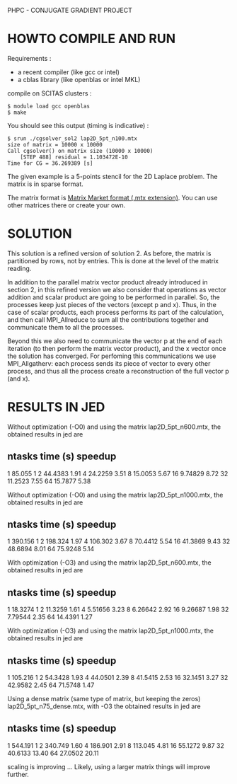 PHPC - CONJUGATE GRADIENT PROJECT

HOWTO COMPILE AND RUN
=====================

Requirements : 

- a recent compiler (like gcc or intel)
- a cblas library (like openblas or intel MKL)

compile on SCITAS clusters :

```
$ module load gcc openblas
$ make
```

You should see this output (timing is indicative) :

```
$ srun ./cgsolver_sol2 lap2D_5pt_n100.mtx 
size of matrix = 10000 x 10000
Call cgsolver() on matrix size (10000 x 10000)
	[STEP 488] residual = 1.103472E-10
Time for CG = 36.269389 [s]
```

The given example is a 5-points stencil for the 2D Laplace problem. The matrix is in sparse format.

The matrix format is [Matrix Market format (.mtx extension)](https://sparse.tamu.edu/). You can use other matrices there or create your own. 


SOLUTION
========

This solution is a refined version of solution 2. As before, the matrix is partitioned by rows,
not by entries. This is done at the level of the matrix reading.

In addition to the parallel matrix vector product already introduced in section 2,
in this refined version we also consider that operations as vector addition and
scalar product are going to be performed in parallel. So, the processes keep just pieces of
the vectors (except p and x). Thus, in the case of scalar products, each
process performs its part of the calculation, and then call MPI_Allreduce to sum all the
contributions together and communicate them to all the processes.

Beyond this we also need to communicate the vector p at the end of each iteration (to then
perform the matrix vector product), and the x vector once the solution has converged.
For perfoming this communications we use MPI_Allgatherv: each process sends its piece of vector to
every other process, and thus all the process create a reconstruction of the full vector p (and x).


RESULTS IN JED
==============

Without optimization (-O0) and using the matrix lap2D_5pt_n600.mtx, the obtained results in jed are

ntasks        time (s)    speedup
---------------------------------
1             85.055      1
2             44.4383     1.91
4             24.2259     3.51
8             15.0053     5.67
16            9.74829     8.72
32            11.2523     7.55
64            15.7877     5.38


Without optimization (-O0) and using the matrix lap2D_5pt_n1000.mtx, the obtained results in jed are

ntasks        time (s)    speedup
---------------------------------
1             390.156     1
2             198.324     1.97
4             106.302     3.67
8             70.4412     5.54
16            41.3869     9.43
32            48.6894     8.01
64            75.9248     5.14

With optimization (-O3) and using the matrix lap2D_5pt_n600.mtx, the obtained results in jed are

ntasks        time (s)    speedup
---------------------------------
1             18.3274     1
2             11.3259     1.61
4             5.51656     3.23
8             6.26642     2.92
16            9.26687     1.98
32            7.79544     2.35
64            14.4391     1.27


With optimization (-O3) and using the matrix lap2D_5pt_n1000.mtx, the obtained results in jed are

ntasks        time (s)    speedup
---------------------------------
1             105.216     1
2             54.3428     1.93
4             44.0501     2.39
8             41.5415     2.53
16            32.1451     3.27
32            42.9582     2.45
64            71.5748     1.47


Using a dense matrix (same type of matrix, but keeping the zeros) lap2D_5pt_n75_dense.mtx, with -O3 the obtained results in jed are

ntasks        time (s)    speedup
---------------------------------
1             544.191     1
2             340.749     1.60
4             186.901     2.91
8             113.045     4.81
16            55.1272     9.87
32            40.6133     13.40
64            27.0502     20.11

scaling is improving ... Likely, using a larger matrix things will improve further.